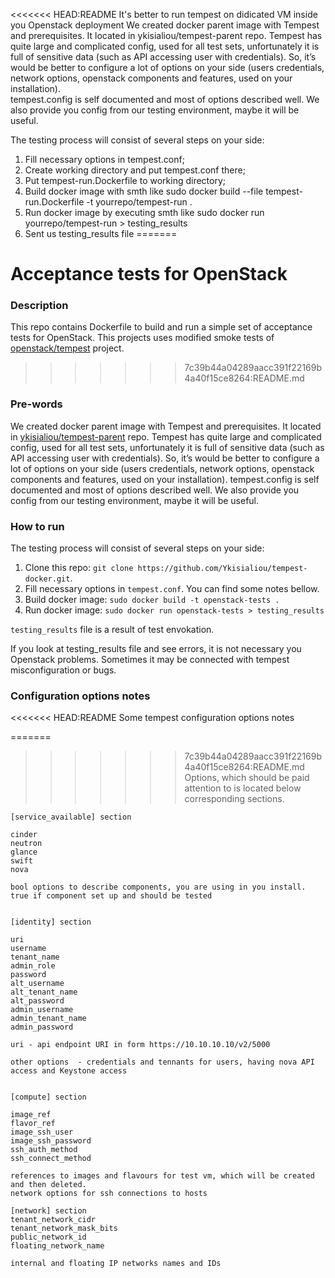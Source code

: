 <<<<<<< HEAD:README
It's better to run tempest on didicated VM inside you Openstack deployment
We created docker parent image with Tempest and prerequisites. It located in  ykisialiou/tempest-parent repo. 
Tempest has quite large and complicated config, used for all test sets, unfortunately it is full of sensitive
data (such as API accessing user with credentials). So, it’s would be better to configure  a lot of options on 
your side (users credentials, network options, openstack components and features, used on your installation).  
tempest.config is self documented and most of options described well. We also provide you config from our testing 
environment, maybe it will be useful. 

The testing process will consist of several steps on your side:


1) Fill necessary options in tempest.conf;
2) Create working directory and put tempest.conf there;
3) Put tempest-run.Dockerfile to working directory;
4) Build docker image with smth like
sudo docker build --file tempest-run.Dockerfile -t yourrepo/tempest-run .
5) Run docker image  by executing smth like
sudo docker run yourrepo/tempest-run > testing_results
6) Sent us testing_results file
=======
# Acceptance tests for OpenStack

### Description

This repo contains Dockerfile to build and run a simple set of acceptance tests for OpenStack. This projects uses modified smoke tests of [openstack/tempest](https://github.com/openstack/tempest) project.
>>>>>>> 7c39b44a04289aacc391f22169b4a40f15ce8264:README.md

### Pre-words

We created docker parent image with Tempest and prerequisites. It located in  [ykisialiou/tempest-parent](https://registry.hub.docker.com/u/ykisialiou/tempest-parent/) repo. Tempest has quite large and complicated config, used for all test sets, unfortunately it is full of sensitive data (such as API accessing user with credentials). So, it’s would be better to configure  a lot of options on your side (users credentials, network options, openstack components and features, used on your installation).  tempest.config is self documented and most of options described well. We also provide you config from our testing environment, maybe it will be useful. 

### How to run

The testing process will consist of several steps on your side:

1. Clone this repo: `git clone https://github.com/Ykisialiou/tempest-docker.git`.
1. Fill necessary options in `tempest.conf`. You can find some notes bellow.
1. Build docker image: `sudo docker build -t openstack-tests .`
1. Run docker image: `sudo docker run openstack-tests > testing_results`

`testing_results` file is a result of test envokation.

If you look at testing_results file and see errors, it is not necessary you Openstack problems. Sometimes it may be connected with  tempest misconfiguration or bugs.

### Configuration options notes

<<<<<<< HEAD:README
                       Some tempest configuration options notes
                       
=======
>>>>>>> 7c39b44a04289aacc391f22169b4a40f15ce8264:README.md
Options, which should be paid attention to is located below corresponding sections. 
```
[service_available] section

cinder
neutron
glance
swift
nova

bool options to describe components, you are using in you install. true if component set up and should be tested


[identity] section

uri
username
tenant_name
admin_role
password
alt_username
alt_tenant_name
alt_password
admin_username
admin_tenant_name
admin_password

uri - api endpoint URI in form https://10.10.10.10/v2/5000

other options  - credentials and tennants for users, having nova API access and Keystone access


[compute] section

image_ref
flavor_ref 
image_ssh_user
image_ssh_password
ssh_auth_method
ssh_connect_method

references to images and flavours for test vm, which will be created and then deleted. 
network options for ssh connections to hosts

[network] section
tenant_network_cidr 
tenant_network_mask_bits 
public_network_id
floating_network_name

internal and floating IP networks names and IDs
```
